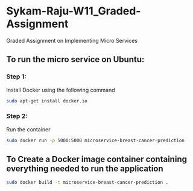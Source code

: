 # Sykam-Raju-W11_Graded-Assignment
Graded Assignment on Implementing Micro Services

## To run the micro service on Ubuntu:

### Step 1:

Install  Docker using the following command

```bash
sudo apt-get install docker.io
```

### Step 2:

Run the container


```bash
sudo docker run -p 5000:5000 microservice-breast-cancer-prediction
```

## To Create a Docker image container containing everything needed to run the application 

```bash
sudo docker build -t microservice-breast-cancer-prediction .
```

